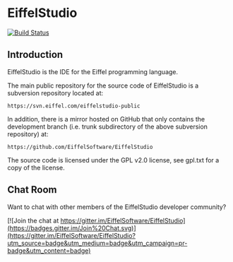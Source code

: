 EiffelStudio
============
[![Build Status](https://travis-ci.org/EiffelSoftware/EiffelStudio.svg?branch=master)](https://travis-ci.org/EiffelSoftware/EiffelStudio)

Introduction
------------

EiffelStudio is the IDE for the Eiffel programming language.

The main public repository for the source code of EiffelStudio is a subversion repository located at:

	https://svn.eiffel.com/eiffelstudio-public

In addition, there is a mirror hosted on GitHub that only contains the development branch (i.e. trunk subdirectory of the above subversion repository) at:

	https://github.com/EiffelSoftware/EiffelStudio

The source code is licensed under the GPL v2.0 license, see gpl.txt for a copy of the license.

Chat Room
---------

Want to chat with other members of the EiffelStudio developer community?

[![Join the chat at https://gitter.im/EiffelSoftware/EiffelStudio](https://badges.gitter.im/Join%20Chat.svg)](https://gitter.im/EiffelSoftware/EiffelStudio?utm_source=badge&utm_medium=badge&utm_campaign=pr-badge&utm_content=badge)
